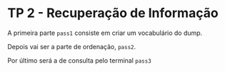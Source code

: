 # TP 2 - Recuperação de Informação

A primeira parte `pass1` consiste em criar um vocabulário do dump.

Depois vai ser a parte de ordenação, `pass2`.

Por último será a de consulta pelo terminal `pass3`
